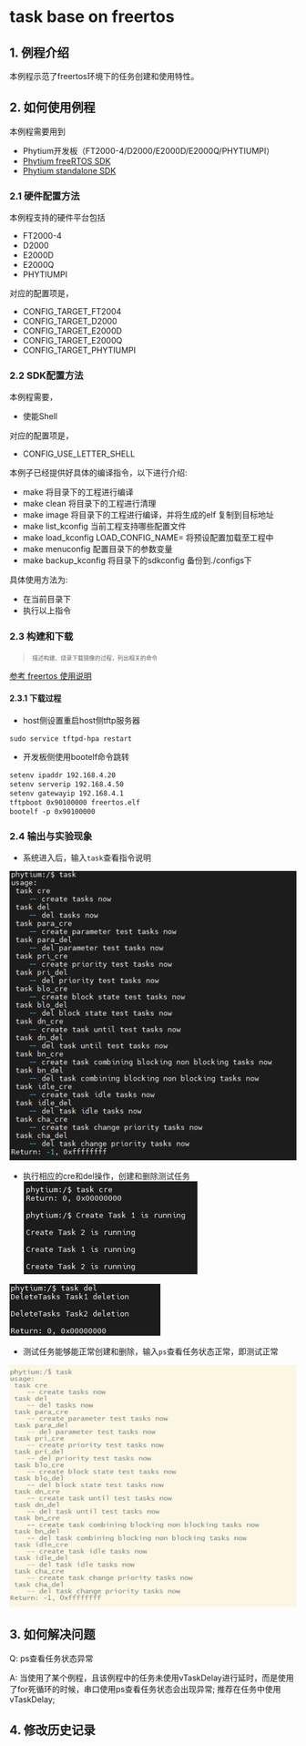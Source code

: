 # task base on freertos

## 1. 例程介绍

本例程示范了freertos环境下的任务创建和使用特性。


## 2. 如何使用例程

本例程需要用到
- Phytium开发板（FT2000-4/D2000/E2000D/E2000Q/PHYTIUMPI）
- [Phytium freeRTOS SDK](https://gitee.com/phytium_embedded/phytium-free-rtos-sdk)
- [Phytium standalone SDK](https://gitee.com/phytium_embedded/phytium-standalone-sdk)
### 2.1 硬件配置方法

本例程支持的硬件平台包括

- FT2000-4
- D2000
- E2000D
- E2000Q
- PHYTIUMPI

对应的配置项是，

- CONFIG_TARGET_FT2004
- CONFIG_TARGET_D2000
- CONFIG_TARGET_E2000D
- CONFIG_TARGET_E2000Q
- CONFIG_TARGET_PHYTIUMPI

### 2.2 SDK配置方法

本例程需要，

- 使能Shell

对应的配置项是，

- CONFIG_USE_LETTER_SHELL

本例子已经提供好具体的编译指令，以下进行介绍:
- make 将目录下的工程进行编译
- make clean  将目录下的工程进行清理
- make image   将目录下的工程进行编译，并将生成的elf 复制到目标地址
- make list_kconfig 当前工程支持哪些配置文件
- make load_kconfig LOAD_CONFIG_NAME=<kconfig configuration files>  将预设配置加载至工程中
- make menuconfig   配置目录下的参数变量
- make backup_kconfig 将目录下的sdkconfig 备份到./configs下

具体使用方法为:
- 在当前目录下
- 执行以上指令

### 2.3 构建和下载

><font size="1">描述构建、烧录下载镜像的过程，列出相关的命令</font><br />

[参考 freertos 使用说明](../../../docs/reference/usr/usage.md)

#### 2.3.1 下载过程

- host侧设置重启host侧tftp服务器
```
sudo service tftpd-hpa restart
```

- 开发板侧使用bootelf命令跳转
```
setenv ipaddr 192.168.4.20  
setenv serverip 192.168.4.50 
setenv gatewayip 192.168.4.1 
tftpboot 0x90100000 freertos.elf
bootelf -p 0x90100000
```

### 2.4 输出与实验现象

- 系统进入后，输入```task```查看指令说明

![](.\figs\task_result.png)

- 执行相应的cre和del操作，创建和删除测试任务
![](.\figs\task_cre.png)

![](.\figs\task_del.png)

- 测试任务能够能正常创建和删除，输入```ps```查看任务状态正常，即测试正常

![](./pic/task_command.png)

## 3. 如何解决问题
Q: ps查看任务状态异常

A: 当使用了某个例程，且该例程中的任务未使用vTaskDelay进行延时，而是使用了for死循环的时候，串口使用ps查看任务状态会出现异常; 推荐在任务中使用vTaskDelay;

## 4. 修改历史记录



